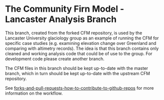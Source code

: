 # The Community Firn Model - Lancaster Analysis Branch

This branch, created from the forked CFM repository, is used by the Lancaster University glaciology group as an example of running the CFM for specific case studies (e.g. examining elevation change over Greenland and comparing with altimetry records). The idea is that this branch contains only cleaned and working analysis code that could be of use to the group. For development code please create another branch. 

The CFM files in this branch should be kept up-to-date with the master branch, which in turn should be kept up-to-date with the upstream CFM repository. 

See [forks-and-pull-requests-how-to-contribute-to-github-repos](https://medium.com/swlh/forks-and-pull-requests-how-to-contribute-to-github-repos-8843fac34ce8]) for more information on the workflow. 

